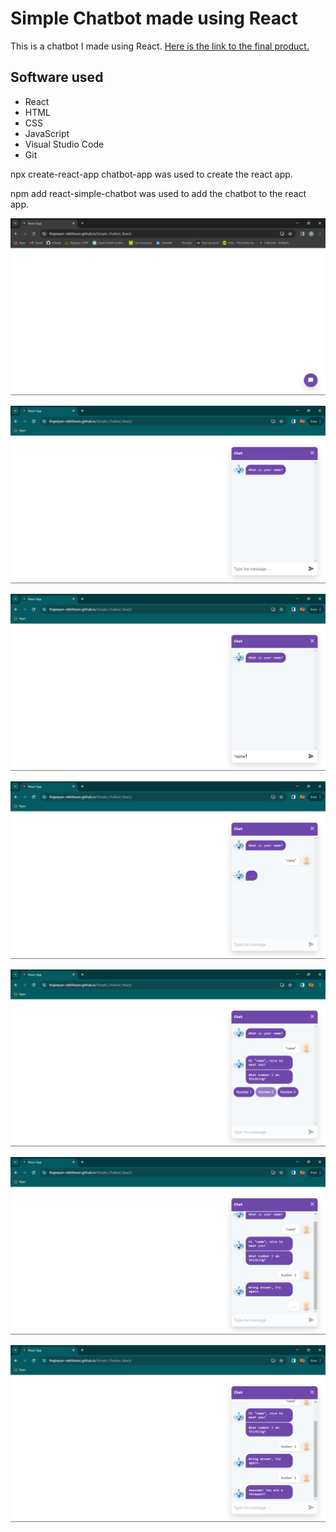# Simple Chatbot made using React
This is a chatbot I made using React. [Here is the link to the final product.](https://thajeepan-rathiharan.github.io/Simple_Chatbot_React/)

## Software used
- React
- HTML
- CSS
- JavaScript
- Visual Studio Code
- Git

npx create-react-app chatbot-app was used to create the react app.

npm add react-simple-chatbot was used to add the chatbot to the react app.

![How the react app looks upon clicking the link.](./src/launch.png)

![How the chat looks like when it gets opened.](./src/open_chat.png)

![User typing in the chat to answer the bot.](./src/type_name.png)

![Bot responding](./src/bot_responding.png)

![Bot responding and asking a question.](./src/answering_bot.png)

![Bot responding to answer chosen by user.](./src/bot_responds_to_answer_given.png)

![Last message between user and bot.](./src/last_message.png)
